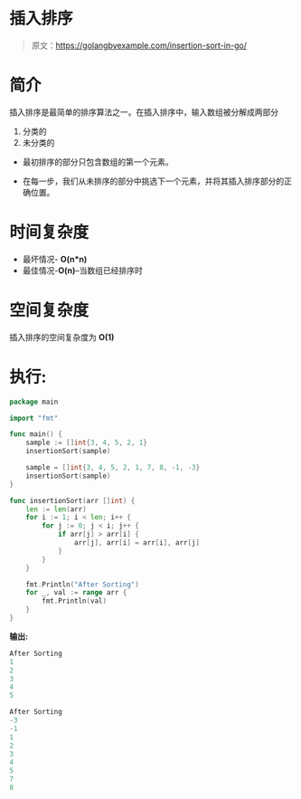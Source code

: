 # 插入排序

> 原文：<https://golangbyexample.com/insertion-sort-in-go/>

# **简介**

插入排序是最简单的排序算法之一。在插入排序中，输入数组被分解成两部分

1.  分类的
2.  未分类的

*   最初排序的部分只包含数组的第一个元素。

*   在每一步，我们从未排序的部分中挑选下一个元素，并将其插入排序部分的正确位置。

# **时间复杂度**

*   最坏情况- **O(n*n)**
*   最佳情况-**O(n)**–当数组已经排序时

# **空间复杂度**

插入排序的空间复杂度为 **O(1)**

# **执行:**

```go
package main

import "fmt"

func main() {
    sample := []int{3, 4, 5, 2, 1}
    insertionSort(sample)

    sample = []int{3, 4, 5, 2, 1, 7, 8, -1, -3}
    insertionSort(sample)
}

func insertionSort(arr []int) {
    len := len(arr)
    for i := 1; i < len; i++ {
        for j := 0; j < i; j++ {
            if arr[j] > arr[i] {
                arr[j], arr[i] = arr[i], arr[j]
            }
        }
    }

    fmt.Println("After Sorting")
    for _, val := range arr {
        fmt.Println(val)
    }
}
```

**输出:**

```go
After Sorting
1
2
3
4
5

After Sorting
-3
-1
1
2
3
4
5
7
8
```